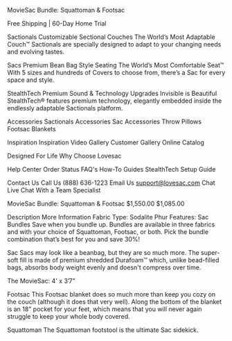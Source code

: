MovieSac Bundle: Squattoman & Footsac

Free Shipping | 60-Day Home Trial

Sactionals Customizable Sectional Couches
The World’s Most Adaptable Couch™
Sactionals are specially designed to adapt to your changing needs and evolving tastes.

Sacs Premium Bean Bag Style Seating
The World’s Most Comfortable Seat™
With 5 sizes and hundreds of Covers to choose from, there’s a Sac for every space and style.

StealthTech Premium Sound & Technology Upgrades
Invisible is Beautiful
StealthTech® features premium technology, elegantly embedded inside the endlessly adaptable Sactionals platform.

Accessories
Sactionals Accessories
Sac Accessories
Throw Pillows
Footsac Blankets

Inspiration
Inspiration Video Gallery
Customer Gallery
Online Catalog

Designed For Life
Why Choose Lovesac

Help Center
Order Status
FAQ's
How-To Guides
StealthTech Setup Guide

Contact Us
Call Us (888) 636-1223
Email Us support@lovesac.com
Chat Live Chat With a Team Specialist

MovieSac Bundle: Squattoman & Footsac
$1,550.00 $1,085.00

Description
More Information
Fabric Type: Sodalite Phur
Features: Sac Bundles
Save when you bundle up. Bundles are available in three fabrics and with your choice of Squattoman, Footsac, or both. Pick the bundle combination that’s best for you and save 30%!

Sac
Sacs may look like a beanbag, but they are so much more. The super-soft fill is made of premium shredded Durafoam™ which, unlike bead-filled bags, absorbs body weight evenly and doesn't compress over time.

The MovieSac: 4' x 3’7”

Footsac
This Footsac blanket does so much more than keep you cozy on the couch (although it does that very well). Along the bottom of the blanket is an 18" pocket for your feet, which means that you will never again struggle to keep your whole body covered.

Squattoman
The Squattoman footstool is the ultimate Sac sidekick.